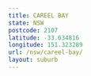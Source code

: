 ```yaml
---
title: CAREEL BAY
state: NSW
postcode: 2107
latitude: -33.634816
longitude: 151.323289
url: /nsw/careel-bay/
layout: suburb
---
```

